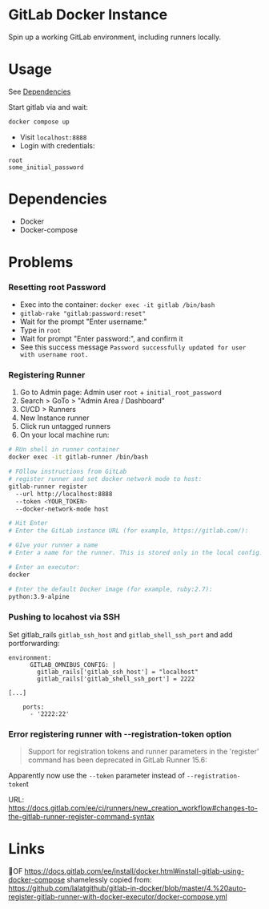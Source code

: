 # GitLab Docker Instance
Spin up a working GitLab environment, including runners locally.

# Usage
See [Dependencies](#dependencies)

Start gitlab via and wait:
```bash
docker compose up
```

- Visit `localhost:8888`
- Login with credentials:
```
root
some_initial_password
```



# Dependencies
- Docker
- Docker-compose


#  Problems
### Resetting root Password

- Exec into the container: `docker exec -it gitlab /bin/bash`
- `gitlab-rake "gitlab:password:reset"`
- Wait for the prompt "Enter username:"
- Type in `root`
- Wait for prompt "Enter password:", and confirm it
- See this success message `Password successfully updated for user with username root.`

### Registering Runner
1. Go to Admin page: Admin user `root` + `initial_root_password`
2. Search > GoTo > "Admin Area / Dashboard"
3. CI/CD > Runners
4. New Instance runner
5. Click run untagged runners
6. On your local machine run:
```bash
# RUn shell in runner container
docker exec -it gitlab-runner /bin/bash

# FOllow instructions from GitLab
# register runner and set docker network mode to host:
gitlab-runner register
  --url http://localhost:8888
  --token <YOUR_TOKEN>
  --docker-network-mode host

# Hit Enter
# Enter the GitLab instance URL (for example, https://gitlab.com/):

# GIve your runner a name
# Enter a name for the runner. This is stored only in the local config.toml file:

# Enter an executor:
docker

# Enter the default Docker image (for example, ruby:2.7):
python:3.9-alpine


```

### Pushing to locahost via SSH
Set gitlab_rails `gitlab_ssh_host` and `gitlab_shell_ssh_port` and add portforwarding:
```
environment:
      GITLAB_OMNIBUS_CONFIG: |
        gitlab_rails['gitlab_ssh_host'] = "localhost"
        gitlab_rails['gitlab_shell_ssh_port'] = 2222

[...]

    ports:
      - '2222:22'
```


### Error registering runner with --registration-token option
> Support for registration tokens and runner parameters in the 'register' command has been deprecated in GitLab Runner 15.6:

Apparently now use the `--token` parameter instead of `--registration-token`t

 URL: https://docs.gitlab.com/ee/ci/runners/new_creation_workflow#changes-to-the-gitlab-runner-register-command-syntax



# Links
OF https://docs.gitlab.com/ee/install/docker.html#install-gitlab-using-docker-compose
shamelessly copied from: https://github.com/lalatgithub/gitlab-in-docker/blob/master/4.%20auto-register-gitlab-runner-with-docker-executor/docker-compose.yml
